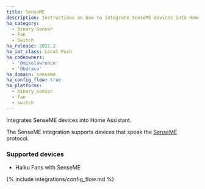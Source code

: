 ```yaml
---
title: SenseME
description: Instructions on how to integrate SenseME devices into Home Assistant.
ha_category:
  - Binary Sensor
  - Fan
  - Switch
ha_release: 2022.2
ha_iot_class: Local Push
ha_codeowners:
  - '@mikelawrence'
  - '@bdraco'
ha_domain: senseme
ha_config_flow: true
ha_platforms:
  - binary_sensor
  - fan
  - switch
---
```


Integrates SenseME devices into Home Assistant.

The SenseME integration supports devices that speak the [SenseME](https://www.bigassfans.com/senseme/) protocol.

### Supported devices

- Haiku Fans with SenseME

{% include integrations/config_flow.md %}
